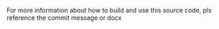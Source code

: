 For more information about how to build and use this source code, pls reference the commit message or <memory managerment> docx

